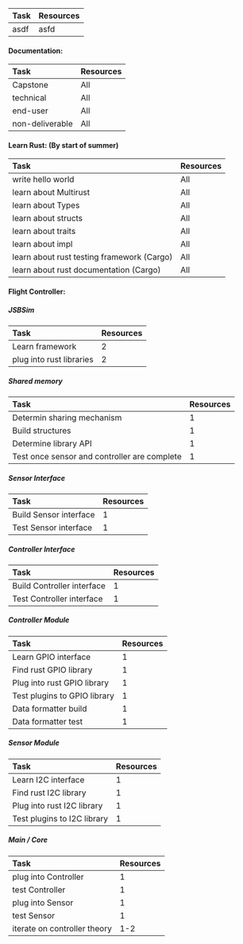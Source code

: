 |Task|Resources|
|:---|:--------|
|asdf|asfd|

#### Documentation:
|Task|Resources|
|:---|:--------|
|Capstone|All|
|technical|All|
|end-user|All|
|non-deliverable|All|

#### Learn Rust: (By start of summer)
|Task|Resources|
|:---|:--------|
|write hello world|All|
|learn about Multirust|All|
|learn about Types|All|
|learn about structs|All|
|learn about traits|All|
|learn about impl|All|
|learn about rust testing framework (Cargo)|All|
|learn about rust documentation (Cargo)|All|

#### Flight Controller:

##### JSBSim
|Task|Resources|
|:---|:--------|
|Learn framework|2|
|plug into rust libraries|2|

##### Shared memory
|Task|Resources|
|:---|:--------|
|Determin sharing mechanism|1|
|Build structures|1|
|Determine library API|1|
|Test once sensor and controller are complete|1|


##### Sensor Interface
|Task|Resources|
|:---|:--------|
|Build Sensor interface|1|
|Test Sensor interface|1|

##### Controller Interface
|Task|Resources|
|:---|:--------|
|Build Controller interface|1|
|Test Controller interface|1|

##### Controller Module
|Task|Resources|
|:---|:--------|
|Learn GPIO interface|1|
|Find rust GPIO library|1|
|Plug into rust GPIO library|1|
|Test plugins to GPIO library|1|
|Data formatter build|1|
|Data formatter test|1|

##### Sensor Module
|Task|Resources|
|:---|:--------|
|Learn I2C interface|1|
|Find rust I2C library|1|
|Plug into rust I2C library|1|
|Test plugins to I2C library|1|

##### Main / Core
|Task|Resources|
|:---|:--------|
|plug into Controller|1|
|test Controller|1|
|plug into Sensor|1|
|test Sensor|1|
|iterate on controller theory|1-2|






